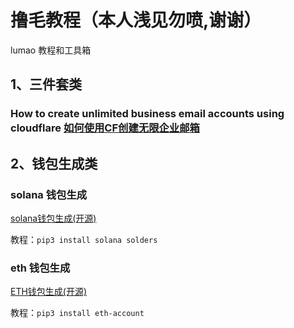 # 撸毛教程（本人浅见勿喷,谢谢）
lumao 教程和工具箱

## 1、三件套类
### How to create unlimited business email accounts using cloudflare [如何使用CF创建无限企业邮箱](https://github.com/lumaoren2024/lumao_Tutorial/blob/main/%E4%BD%BF%E7%94%A8CF%E5%88%9B%E5%BB%BA%E6%97%A0%E9%99%90%E4%BC%81%E4%B8%9A%E9%82%AE%E7%AE%B1/%E4%BD%BF%E7%94%A8CF%E5%88%9B%E5%BB%BA%E6%97%A0%E9%99%90%E4%BC%81%E4%B8%9A%E9%82%AE%E7%AE%B1.md)

## 2、钱包生成类
### solana 钱包生成
[solana钱包生成(开源)](https://github.com/lumaoren2024/lumao_Tutorial/blob/main/%E9%92%B1%E5%8C%85%E7%94%9F%E6%88%90/generate_solana_wallet.py)

教程：``pip3 install solana solders``

### eth 钱包生成
[ETH钱包生成(开源)](https://github.com/lumaoren2024/lumao_Tutorial/blob/main/%E9%92%B1%E5%8C%85%E7%94%9F%E6%88%90/generate_eth_wallet.py)

教程：``pip3 install eth-account``
  


